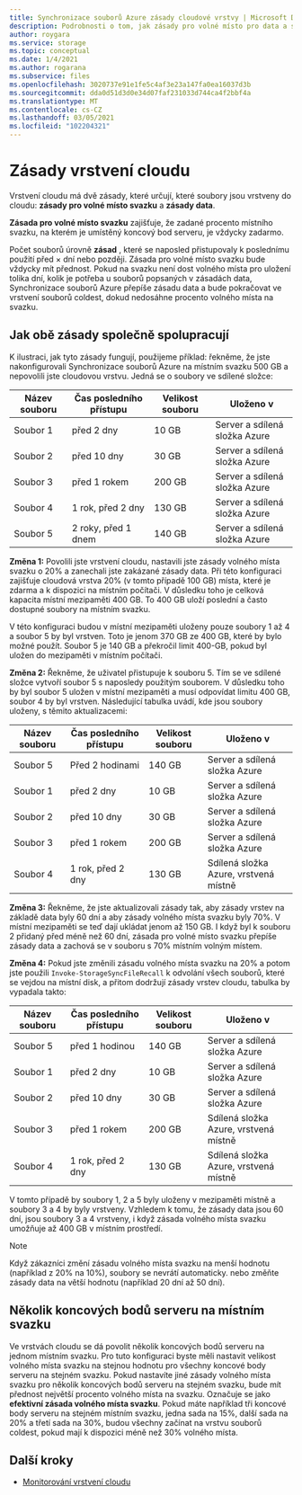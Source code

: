 ```yaml
---
title: Synchronizace souborů Azure zásady cloudové vrstvy | Microsoft Docs
description: Podrobnosti o tom, jak zásady pro volné místo pro data a svazky spolupracují v různých scénářích.
author: roygara
ms.service: storage
ms.topic: conceptual
ms.date: 1/4/2021
ms.author: rogarana
ms.subservice: files
ms.openlocfilehash: 3020737e91e1fe5c4af3e23a147fa0ea16037d3b
ms.sourcegitcommit: dda0d51d3d0e34d07faf231033d744ca4f2bbf4a
ms.translationtype: MT
ms.contentlocale: cs-CZ
ms.lasthandoff: 03/05/2021
ms.locfileid: "102204321"
---
```

# <a name="cloud-tiering-policies"></a>Zásady vrstvení cloudu

Vrstvení cloudu má dvě zásady, které určují, které soubory jsou vrstveny do cloudu: **zásady pro volné místo svazku** a **zásady data**.

**Zásada pro volné místo svazku** zajišťuje, že zadané procento místního svazku, na kterém je umístěný koncový bod serveru, je vždycky zadarmo. 

Počet souborů úrovně **zásad** , které se naposled přistupovaly k poslednímu použití před × dní nebo později. Zásada pro volné místo svazku bude vždycky mít přednost. Pokud na svazku není dost volného místa pro uložení tolika dní, kolik je potřeba u souborů popsaných v zásadách data, Synchronizace souborů Azure přepíše zásadu data a bude pokračovat ve vrstvení souborů coldest, dokud nedosáhne procento volného místa na svazku.

## <a name="how-both-policies-work-together"></a>Jak obě zásady společně spolupracují

K ilustraci, jak tyto zásady fungují, použijeme příklad: řekněme, že jste nakonfigurovali Synchronizace souborů Azure na místním svazku 500 GB a nepovolili jste cloudovou vrstvu. Jedná se o soubory ve sdílené složce:

|Název souboru |Čas posledního přístupu  |Velikost souboru  |Uloženo v |
|----------|------------------|-----------|----------|
|Soubor 1    | před 2 dny  | 10 GB | Server a sdílená složka Azure
|Soubor 2    | před 10 dny | 30 GB | Server a sdílená složka Azure
|Soubor 3    | před 1 rokem | 200 GB | Server a sdílená složka Azure
|Soubor 4    | 1 rok, před 2 dny | 130 GB | Server a sdílená složka Azure
|Soubor 5    | 2 roky, před 1 dnem | 140 GB | Server a sdílená složka Azure

**Změna 1:** Povolili jste vrstvení cloudu, nastavili jste zásady volného místa svazku o 20% a zanechali jste zakázané zásady data. Při této konfiguraci zajišťuje cloudová vrstva 20% (v tomto případě 100 GB) místa, které je zdarma a k dispozici na místním počítači. V důsledku toho je celková kapacita místní mezipaměti 400 GB. To 400 GB uloží poslední a často dostupné soubory na místním svazku.

V této konfiguraci budou v místní mezipaměti uloženy pouze soubory 1 až 4 a soubor 5 by byl vrstven. Toto je jenom 370 GB ze 400 GB, které by bylo možné použít. Soubor 5 je 140 GB a překročil limit 400-GB, pokud byl uložen do mezipaměti v místním počítači. 

**Změna 2:** Řekněme, že uživatel přistupuje k souboru 5. Tím se ve sdílené složce vytvoří soubor 5 s naposledy použitým souborem. V důsledku toho by byl soubor 5 uložen v místní mezipaměti a musí odpovídat limitu 400 GB, soubor 4 by byl vrstven. Následující tabulka uvádí, kde jsou soubory uloženy, s těmito aktualizacemi:

|Název souboru |Čas posledního přístupu  |Velikost souboru  |Uloženo v |
|----------|------------------|-----------|----------|
|Soubor 5    | Před 2 hodinami | 140 GB | Server a sdílená složka Azure
|Soubor 1    | před 2 dny  | 10 GB | Server a sdílená složka Azure
|Soubor 2    | před 10 dny | 30 GB | Server a sdílená složka Azure
|Soubor 3    | před 1 rokem | 200 GB | Server a sdílená složka Azure
|Soubor 4    | 1 rok, před 2 dny | 130 GB | Sdílená složka Azure, vrstvená místně

**Změna 3:** Řekněme, že jste aktualizovali zásady tak, aby zásady vrstev na základě data byly 60 dní a aby zásady volného místa svazku byly 70%. V místní mezipaměti se teď dají ukládat jenom až 150 GB. I když byl k souboru 2 přidaný před méně než 60 dní, zásada pro volné místo svazku přepíše zásady data a zachová se v souboru s 70% místním volným místem.

**Změna 4:** Pokud jste změnili zásadu volného místa svazku na 20% a potom jste použili `Invoke-StorageSyncFileRecall` k odvolání všech souborů, které se vejdou na místní disk, a přitom dodržují zásady vrstev cloudu, tabulka by vypadala takto:

|Název souboru |Čas posledního přístupu  |Velikost souboru  |Uloženo v |
|----------|------------------|-----------|----------|
|Soubor 5    | před 1 hodinou  | 140 GB | Server a sdílená složka Azure
|Soubor 1    | před 2 dny  | 10 GB | Server a sdílená složka Azure
|Soubor 2    | před 10 dny | 30 GB | Server a sdílená složka Azure
|Soubor 3    | před 1 rokem | 200 GB | Sdílená složka Azure, vrstvená místně
|Soubor 4    | 1 rok, před 2 dny | 130 GB | Sdílená složka Azure, vrstvená místně

V tomto případě by soubory 1, 2 a 5 byly uloženy v mezipaměti místně a soubory 3 a 4 by byly vrstveny. Vzhledem k tomu, že zásady data jsou 60 dní, jsou soubory 3 a 4 vrstveny, i když zásada volného místa svazku umožňuje až 400 GB v místním prostředí.

> [!NOTE] 
> Když zákazníci změní zásadu volného místa svazku na menší hodnotu (například z 20% na 10%), soubory se nevrátí automaticky. nebo změňte zásady data na větší hodnotu (například 20 dní až 50 dní).

## <a name="multiple-server-endpoints-on-a-local-volume"></a>Několik koncových bodů serveru na místním svazku

Ve vrstvách cloudu se dá povolit několik koncových bodů serveru na jednom místním svazku. Pro tuto konfiguraci byste měli nastavit velikost volného místa svazku na stejnou hodnotu pro všechny koncové body serveru na stejném svazku. Pokud nastavíte jiné zásady volného místa svazku pro několik koncových bodů serveru na stejném svazku, bude mít přednost největší procento volného místa na svazku. Označuje se jako **efektivní zásada volného místa svazku**. Pokud máte například tři koncové body serveru na stejném místním svazku, jedna sada na 15%, další sada na 20% a třetí sada na 30%, budou všechny začínat na vrstvu souborů coldest, pokud mají k dispozici méně než 30% volného místa.

## <a name="next-steps"></a>Další kroky
* [Monitorování vrstvení cloudu](storage-sync-monitor-cloud-tiering.md)
